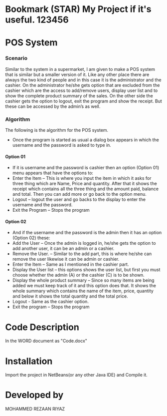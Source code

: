 # Bookmark (STAR) My Project if it's useful. 123456
# POS System
### Scenario
Similar to the system in a supermarket, I am given to make a POS system that is similar but a smaller version of it. Like any other place there are always the two kind of people and in this case it is the administrator and the cashier. 
On the administrator he/she gets option that are excluded from the cashier which are the access to add/remove users, display user list and to show the complete product summary of the sales. 
On the other side the cashier gets the option to logout, exit the program and show the receipt. But these can be accessed by the admin’s as well. 

### Algorithm
The following is the algorithm for the POS system.
*	Once the program is started as usual a dialog box appears in which the username and the password is asked to type in.
#### Option 01
*	If  it is username and the password is cashier then an option (Option 01) menu appears that have the options to:
*	Enter the Item – This is where you input the item in which it asks for three thing which are Name, Price and quantity. After that it shows the receipt which contains all the three thing and the amount paid, balance and total. Then you can add more or go back to the option menu.
*	Logout – logout the user and go backs to the display to enter the username and the password.
* Exit the Program – Stops the program
 
 #### Option 02
*	And if the username and the password is the admin then it has an option (Option 02) these:
*	Add the User – Once the admin is logged in, he/she gets the option to add another user, it can be an admin or a cashier.
*	Remove the User. – Similar to the add part, this is where he/she can remove the user likewise it can be admin or cashier. 
*	Enter the Item – Same as I mentioned in the cashier part. 
*	Display the User list – this options shows the user list, but first you must choose whether the admin (A) or the cashier (C) is to be shown.
*	Display the whole product summary – Since so many items are being added we must keep track of it and this option does that. It shows the whole summary which contains the name of the item, price, quantity and below it shows the total quantity and the total price. 
*	Logout - Same as the cashier option.
*	Exit the program – Stops the program


# Code Description
In the WORD document as "Code.docx"

# Installation
Import the project in NetBeans(or any other Java IDE) and Compile it.

# Developed by
MOHAMMED REZAAN RIYAZ

